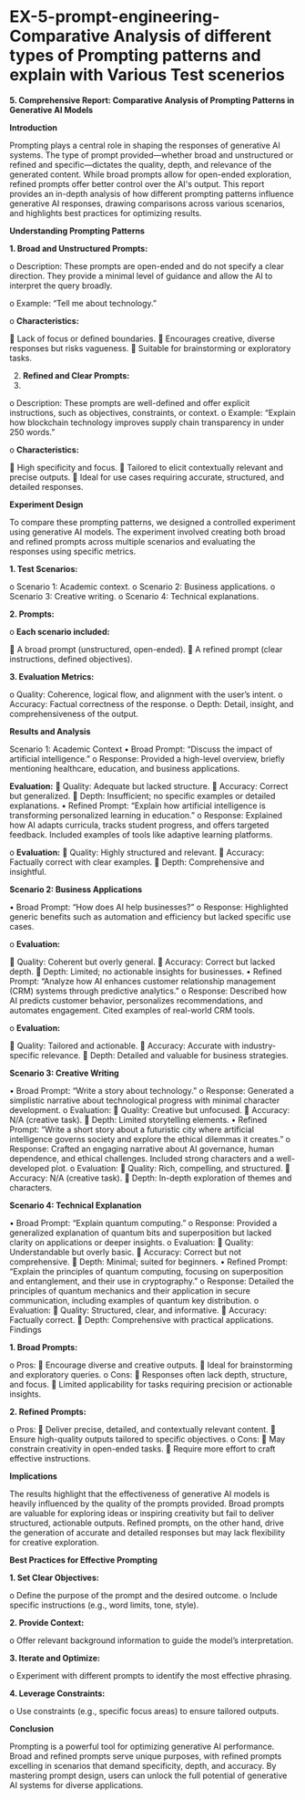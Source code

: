# EX-5-prompt-engineering-Comparative Analysis of different types of Prompting patterns and explain with Various Test scenerios

**5.  Comprehensive Report: Comparative Analysis of Prompting Patterns in Generative AI Models**

**Introduction**

Prompting plays a central role in shaping the responses of generative AI systems. The type of prompt provided—whether broad and unstructured or refined and specific—dictates the quality, depth, and relevance of the generated content. While broad prompts allow for open-ended exploration, refined prompts offer better control over the AI's output. This report provides an in-depth analysis of how different prompting patterns influence generative AI responses, drawing comparisons across various scenarios, and highlights best practices for optimizing results.

**Understanding Prompting Patterns**

**1.	Broad and Unstructured Prompts:**

o	Description: These prompts are open-ended and do not specify a clear direction. They provide a minimal level of guidance and allow the AI to interpret the query broadly.

o	Example: “Tell me about technology.”

o	**Characteristics:**

	Lack of focus or defined boundaries.
	Encourages creative, diverse responses but risks vagueness.
	Suitable for brainstorming or exploratory tasks.

2.	**Refined and Clear Prompts:**
3.	
o	Description: These prompts are well-defined and offer explicit instructions, such as objectives, constraints, or context.
o	Example: “Explain how blockchain technology improves supply chain transparency in under 250 words.”

o	**Characteristics:**

	High specificity and focus.
	Tailored to elicit contextually relevant and precise outputs.
	Ideal for use cases requiring accurate, structured, and detailed responses.

**Experiment Design**

To compare these prompting patterns, we designed a controlled experiment using generative AI models. The experiment involved creating both broad and refined prompts across multiple scenarios and evaluating the responses using specific metrics.

**1.	Test Scenarios:**

o	Scenario 1: Academic context.
o	Scenario 2: Business applications.
o	Scenario 3: Creative writing.
o	Scenario 4: Technical explanations.

**2.	Prompts:**

o	**Each scenario included:**

	A broad prompt (unstructured, open-ended).
	A refined prompt (clear instructions, defined objectives).

**3.	Evaluation Metrics:**

o	Quality: Coherence, logical flow, and alignment with the user’s intent.
o	Accuracy: Factual correctness of the response.
o	Depth: Detail, insight, and comprehensiveness of the output.

**Results and Analysis**

Scenario 1: Academic Context
•	Broad Prompt: “Discuss the impact of artificial intelligence.”
o	Response: Provided a high-level overview, briefly mentioning healthcare, education, and business applications.

**Evaluation:**
	Quality: Adequate but lacked structure.
	Accuracy: Correct but generalized.
	Depth: Insufficient; no specific examples or detailed explanations.
•	Refined Prompt: “Explain how artificial intelligence is transforming personalized learning in education.”
o	Response: Explained how AI adapts curricula, tracks student progress, and offers targeted feedback. Included examples of tools like adaptive learning platforms.

o	**Evaluation:**
	Quality: Highly structured and relevant.
	Accuracy: Factually correct with clear examples.
	Depth: Comprehensive and insightful.

**Scenario 2: Business Applications**

•	Broad Prompt: “How does AI help businesses?”
o	Response: Highlighted generic benefits such as automation and efficiency but lacked specific use cases.

o	**Evaluation:**

	Quality: Coherent but overly general.
	Accuracy: Correct but lacked depth.
	Depth: Limited; no actionable insights for businesses.
•	Refined Prompt: “Analyze how AI enhances customer relationship management (CRM) systems through predictive analytics.”
o	Response: Described how AI predicts customer behavior, personalizes recommendations, and automates engagement. Cited examples of real-world CRM tools.

o	**Evaluation:**

	Quality: Tailored and actionable.
	Accuracy: Accurate with industry-specific relevance.
	Depth: Detailed and valuable for business strategies.

**Scenario 3: Creative Writing**

•	Broad Prompt: “Write a story about technology.”
o	Response: Generated a simplistic narrative about technological progress with minimal character development.
o	Evaluation:
	Quality: Creative but unfocused.
	Accuracy: N/A (creative task).
	Depth: Limited storytelling elements.
•	Refined Prompt: “Write a short story about a futuristic city where artificial intelligence governs society and explore the ethical dilemmas it creates.”
o	Response: Crafted an engaging narrative about AI governance, human dependence, and ethical challenges. Included strong characters and a well-developed plot.
o	Evaluation:
	Quality: Rich, compelling, and structured.
	Accuracy: N/A (creative task).
	Depth: In-depth exploration of themes and characters.

**Scenario 4: Technical Explanation**

•	Broad Prompt: “Explain quantum computing.”
o	Response: Provided a generalized explanation of quantum bits and superposition but lacked clarity on applications or deeper insights.
o	Evaluation:
	Quality: Understandable but overly basic.
	Accuracy: Correct but not comprehensive.
	Depth: Minimal; suited for beginners.
•	Refined Prompt: “Explain the principles of quantum computing, focusing on superposition and entanglement, and their use in cryptography.”
o	Response: Detailed the principles of quantum mechanics and their application in secure communication, including examples of quantum key distribution.
o	Evaluation:
	Quality: Structured, clear, and informative.
	Accuracy: Factually correct.
	Depth: Comprehensive with practical applications.
Findings

**1.	Broad Prompts:**

o	Pros:
	Encourage diverse and creative outputs.
	Ideal for brainstorming and exploratory queries.
o	Cons:
	Responses often lack depth, structure, and focus.
	Limited applicability for tasks requiring precision or actionable insights.

**2.	Refined Prompts:**

o	Pros:
	Deliver precise, detailed, and contextually relevant content.
	Ensure high-quality outputs tailored to specific objectives.
o	Cons:
	May constrain creativity in open-ended tasks.
	Require more effort to craft effective instructions.

**Implications**

The results highlight that the effectiveness of generative AI models is heavily influenced by the quality of the prompts provided. Broad prompts are valuable for exploring ideas or inspiring creativity but fail to deliver structured, actionable outputs. Refined prompts, on the other hand, drive the generation of accurate and detailed responses but may lack flexibility for creative exploration.

**Best Practices for Effective Prompting**

**1.	Set Clear Objectives:**

o	Define the purpose of the prompt and the desired outcome.
o	Include specific instructions (e.g., word limits, tone, style).

**2.	Provide Context:**

o	Offer relevant background information to guide the model’s interpretation.

**3.	Iterate and Optimize:**

o	Experiment with different prompts to identify the most effective phrasing.

**4.	Leverage Constraints:**

o	Use constraints (e.g., specific focus areas) to ensure tailored outputs.

**Conclusion**

Prompting is a powerful tool for optimizing generative AI performance. Broad and refined prompts serve unique purposes, with refined prompts excelling in scenarios that demand specificity, depth, and accuracy. By mastering prompt design, users can unlock the full potential of generative AI systems for diverse applications.


